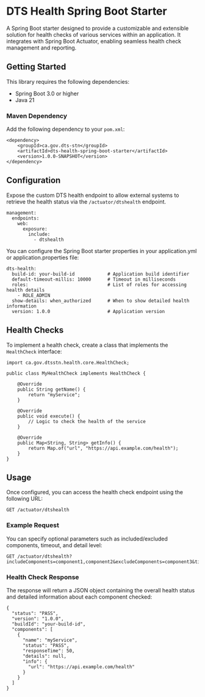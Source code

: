 # DTS Health Spring Boot Starter

A Spring Boot starter designed to provide a customizable and extensible solution for health checks of various services within an application. It integrates with Spring Boot Actuator, enabling seamless health check management and reporting.

## Getting Started

This library requires the following dependencies:
- Spring Boot 3.0 or higher
- Java 21

### Maven Dependency

Add the following dependency to your `pom.xml`:

```
<dependency>
	<groupId>ca.gov.dts-stn</groupId>
	<artifactId>dts-health-spring-boot-starter</artifactId>
	<version>1.0.0-SNAPSHOT</version>
</dependency>
```

## Configuration

Expose the custom DTS health endpoint to allow external systems to retrieve the health status via the `/actuator/dtshealth` endpoint.

```
management:
  endpoints:
    web:
      exposure:
        include:
          - dtshealth
```

You can configure the Spring Boot starter properties in your application.yml or application.properties file:

```
dts-health:
  build-id: your-build-id            # Application build identifier
  default-timeout-millis: 10000      # Timeout in milliseconds
  roles:                             # List of roles for accessing health details
    - ROLE_ADMIN
  show-details: when_authorized      # When to show detailed health information
  version: 1.0.0                     # Application version
```

## Health Checks

To implement a health check, create a class that implements the `HealthCheck` interface:

```
import ca.gov.dtsstn.health.core.HealthCheck;

public class MyHealthCheck implements HealthCheck {
	
	@Override
	public String getName() {
		return "myService";
	}

	@Override
	public void execute() {
		// Logic to check the health of the service
	}

	@Override
	public Map<String, String> getInfo() {
		return Map.of("url", "https://api.example.com/health");
	}
}
```

## Usage
Once configured, you can access the health check endpoint using the following URL:

```
GET /actuator/dtshealth
```

### Example Request
You can specify optional parameters such as included/excluded components, timeout, and detail level:

```
GET /actuator/dtshealth?includeComponents=component1,component2&excludeComponents=component3&timeout=5000&level=detailed
```

### Health Check Response
The response will return a JSON object containing the overall health status and detailed information about each component checked:

```
{
  "status": "PASS",
  "version": "1.0.0",
  "buildId": "your-build-id",
  "components": [
    {
      "name": "myService",
      "status": "PASS",
      "responseTime": 50,
      "details": null,
      "info": {
        "url": "https://api.example.com/health"
      }
    }
  ]
}
```
